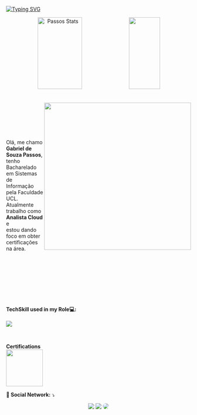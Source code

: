 
[![Typing SVG](https://readme-typing-svg.herokuapp.com/?color=A81DF7&size=35&center=true&vCenter=true&width=1000&lines=HELLO,+My+name+is+Gabriel+de+Souza+Passos;I'm+23+years+old;I'm+from+Brazil;I'm+Cloud+Analyst;Be+Welcome!+:%29)](https://git.io/typing-svg)

<div align="center">  
  <img width="49%" height="195px" src="https://github-readme-stats-krvj.vercel.app/api?username=Passos-Gabriel&show_icons=true&theme=dracula" alt="Passos Stats" /> 
  <img width="41%" height="195px" src="https://github-readme-stats.vercel.app/api/top-langs/?username=passos-gabriel&layout=compact&hide_border=true&title_color=ffffff&text_color=ffffff&bg_color=0d1117" />
</div> 

<br>
<br>

<img src="https://raw.githubusercontent.com/MicaelliMedeiros/micaellimedeiros/master/image/computer-illustration.png" min-width="400px" max-width="400px" width="400px" align="right">

<br>
<br>
<br>
<br>
<br>

<p align="left"> 
  Olá, me chamo <strong>Gabriel de Souza Passos</strong>, tenho Bacharelado em Sistemas de <br/>Informação pela Faculdade UCL. Atualmente trabalho como <strong>Analista Cloud</strong> e<br> estou dando foco em obter certificações na área.<br>
  
</p>
<br/>
<br/><br/><br/><br/><br/><br/>
<p align="left">
  <strong>TechSkill used in my Role💻:</strong>
  <br>
  <br>
  <a href="https://skillicons.dev">
    <img src="https://skillicons.dev/icons?i=azure,aws,git,bash,docker,kubernetes,linux,powershell,py,terraform,windows" />
  </a>
</p>

<br>

<p align="lef">
<strong>Certifications</strong><br>
<a target="_blank" href="https://learn.microsoft.com/api/credentials/share/pt-br/00581419/7F257A87E124EB59?sharingId=CDACEE1826C214C6"><img width="100px" height="100px" src="https://images.credly.com/images/be8fcaeb-c769-4858-b567-ffaaa73ce8cf/image.png"></a>
</p>

<p align="left">
  <strong>💌 Social Network:</strong> ⤵️
  <div align="center"> 
    <a href="https://www.instagram.com/gabriel.passos27/" target="_blank"><img src="https://img.shields.io/badge/-Instagram-%23E4405F?style=for-the-badge&logo=instagram&logoColor=white"></a>
    <a href = "mailto:bielpassos@hotmail.com"> <img src="https://img.shields.io/badge/Microsoft_Outlook-0078D4?logo=microsoft-outlook&logoColor=white&style=for-the-badge" target="_blank"></a>
    <a href="https://www.linkedin.com/in/gabriel-de-souza-passos-4004a01b8/" target="_blank"><img src="https://img.shields.io/badge/-LinkedIn-%230077B5?style=for-the-badge&logo=linkedin&logoColor=white" style="border-radius: 30px" target="_blank"></a> 
 </div>
</p>
